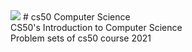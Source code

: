 <img src="https://8pic.ir/uploads/22.png">
# cs50 Computer Science
</br>
CS50's Introduction to Computer Science
</br>
Problem sets of cs50 course 2021
